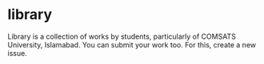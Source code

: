 # library
Library is a collection of works by students, particularly of COMSATS University, Islamabad. You can submit your work too. For this, create a new issue.
